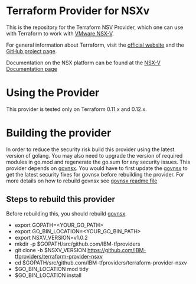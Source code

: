 # Terraform Provider for NSXv

This is the repository for the Terraform NSV Provider, which one can use with
Terraform to work with [VMware NSX-V](https://www.vmware.com/products/nsx.html).

For general information about Terraform, visit the [official
website](https://terraform.io/) and the [GitHub project page](tf-github).

Documentation on the NSX platform can be found at the [NSX-V Documentation page](https://docs.vmware.com/en/VMware-NSX-Data-Center-for-vSphere/index.html)

# Using the Provider

This provider is tested only on Terraform 0.11.x and 0.12.x. 

# Building the provider

In order to reduce the security risk build this provider using the latest version of golang. 
You may also need to upgrade the version of required modules in go.mod and regenerate the go.sum for any security issues.
This provider depends on [govnsx](https://github.com/IBM-tfproviders/govnsx). You would have to first update the 
[govnsx](https://github.com/IBM-tfproviders/govnsx) to get the latest security fixes for govnsx before rebuilding the provider.
For more details on how to rebuild govnsx see [govnsx readme file](https://github.com/IBM-tfproviders/govnsx/blob/master/README.md)

## Steps to rebuild this provider

Before rebuilding this, you should rebuild [govnsx](https://github.com/IBM-tfproviders/govnsx).

- export GOPATH=<YOUR_GO_PATH>
- export GO_BIN_LOCATION=<YOUR_GO_BIN_PATH>
- export NSXV_VERSION=v1.0.2
- mkdir -p $GOPATH/src/github.com/IBM-tfproviders
- git clone -b $NSXV_VERSION https://github.com/IBM-tfproviders/terraform-provider-nsxv
- cd $GOPATH/src/github.com/IBM-tfproviders/terraform-provider-nsxv
- $GO_BIN_LOCATION mod tidy
- $GO_BIN_LOCATION install
